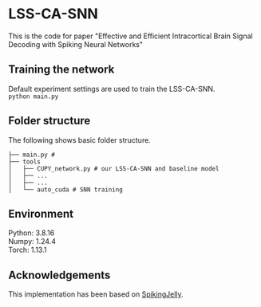 # LSS-CA-SNN
This is the code for paper "Effective and Efficient Intracortical Brain Signal Decoding with Spiking Neural Networks"

## Training the network
Default experiment settings are used to train the LSS-CA-SNN.  
`python main.py`  

## Folder structure
The following shows basic folder structure.
```
├── main.py # 
├── tools
│   ├── CUPY_network.py # our LSS-CA-SNN and baseline model
│   ├── ...
│   ├── ...
│   └── auto_cuda # SNN training
```

## Environment
Python: 3.8.16  
Numpy: 1.24.4  
Torch: 1.13.1  

## Acknowledgements
This implementation has been based on [SpikingJelly](https://github.com/fangwei123456/spikingjelly).

